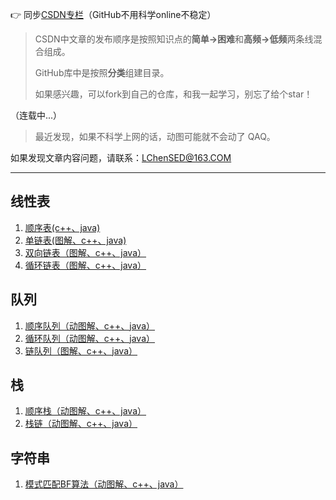 👉 同步[CSDN专栏](https://blog.csdn.net/weixin_50564032/category_11588008.html?spm=1001.2014.3001.5482)（GitHub不用科学online不稳定）


>CSDN中文章的发布顺序是按照知识点的**简单->困难**和**高频->低频**两条线混合组成。
>
>GitHub库中是按照**分类**组建目录。
>
>如果感兴趣，可以fork到自己的仓库，和我一起学习，别忘了给个star！
>

（连载中...）

>最近发现，如果不科学上网的话，动图可能就不会动了 QAQ。


如果发现文章内容问题，请联系：LChenSED@163.COM


---------------------------------------------
                                                                         
## 线性表
                                                                         
1. [顺序表(c++、java)](https://github.com/URLeisure/Data_Structure_And_Algorithm-Review/blob/main/art./%E9%A1%BA%E5%BA%8F%E8%A1%A8%EF%BC%88c++%E3%80%81java%EF%BC%89.md)
2. [单链表(图解、c++、java)](https://github.com/URLeisure/Data_Structure_And_Algorithm-Review/blob/main/art./%E5%8D%95%E9%93%BE%E8%A1%A8(%E5%9B%BE%E8%A7%A3%E3%80%81c%2B%2B%E3%80%81java).md)
3. [双向链表（图解、c++、java）](https://github.com/URLeisure/Data_Structure_And_Algorithm-Review/blob/main/art./%E5%8F%8C%E5%90%91%E9%93%BE%E8%A1%A8%EF%BC%88%E5%9B%BE%E8%A7%A3%E3%80%81c%2B%2B%E3%80%81java%EF%BC%89.md)
4. [循环链表（图解、c++、java）](https://github.com/URLeisure/Data_Structure_And_Algorithm-Review/blob/main/art./%E5%BE%AA%E7%8E%AF%E9%93%BE%E8%A1%A8%EF%BC%88%E5%9B%BE%E8%A7%A3%E3%80%81c%2B%2B%E3%80%81java%EF%BC%89.md)

## 队列
1. [顺序队列（动图解、c++、java）](https://github.com/URLeisure/Data_Structure_And_Algorithm-Review/blob/main/art./%E9%A1%BA%E5%BA%8F%E9%98%9F%E5%88%97(%E5%8A%A8%E5%9B%BE%E8%A7%A3%E3%80%81c%2B%2B%E3%80%81java).md)
2. [循环队列（动图解、c++、java）](https://github.com/URLeisure/Data_Structure_And_Algorithm-Review/blob/main/art./%E5%BE%AA%E7%8E%AF%E9%98%9F%E5%88%97%EF%BC%88%E5%8A%A8%E5%9B%BE%E8%A7%A3%E3%80%81c%2B%2B%E3%80%81java%EF%BC%89.md)
3. [链队列（图解、c++、java）](https://github.com/URLeisure/Data_Structure_And_Algorithm-Review/blob/main/art./%E9%93%BE%E9%98%9F%E5%88%97%EF%BC%88%E5%9B%BE%E8%A7%A3%E3%80%81c%2B%2B%E3%80%81java%EF%BC%89.md)

## 栈
1. [顺序栈（动图解、c++、java）](https://github.com/URLeisure/Data_Structure_And_Algorithm-Review/blob/main/art./%E9%A1%BA%E5%BA%8F%E6%A0%88%EF%BC%88%E5%8A%A8%E5%9B%BE%E8%A7%A3%E3%80%81c%2B%2B%E3%80%81java%EF%BC%89.md)
2. [栈链（动图解、c++、java）](https://github.com/URLeisure/Data_Structure_And_Algorithm-Review/blob/main/art./%E6%A0%88%E9%93%BE%EF%BC%88%E5%8A%A8%E5%9B%BE%E8%A7%A3%E3%80%81c%2B%2B%E3%80%81java%EF%BC%89.md)

## 字符串
1. [模式匹配BF算法（动图解、c++、java）](https://github.com/URLeisure/Data_Structure_And_Algorithm-Review/blob/main/art./%E6%A8%A1%E5%BC%8F%E5%8C%B9%E9%85%8DBF%E7%AE%97%E6%B3%95%EF%BC%88%E5%8A%A8%E5%9B%BE%E8%A7%A3%E3%80%81c%2B%2B%E3%80%81java%EF%BC%89.md)
